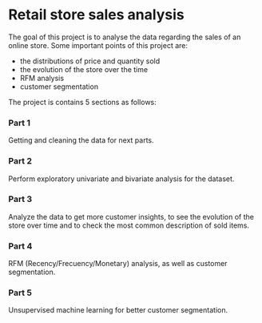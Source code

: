 # Retail store sales analysis
 
The goal of this project is to analyse the data regarding the sales of an online store. Some important points of this project are:

- the distributions of price and quantity sold
- the evolution of the store over the time
- RFM analysis
- customer segmentation

The project is contains 5 sections as follows:


### Part 1

Getting and cleaning the data for next parts.

### Part 2

Perform exploratory univariate and bivariate analysis for the dataset.

### Part 3

Analyze the data to get more customer insights, to see the evolution of the store over time and to check the most common description of sold items.

### Part 4

RFM (Recency/Frecuency/Monetary) analysis, as well as customer segmentation.

### Part 5

Unsupervised machine learning for better customer segmentation.
